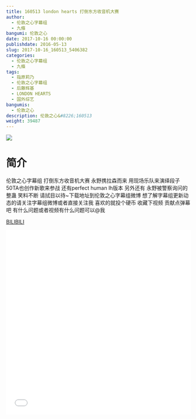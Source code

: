 ```yaml
---
title: 160513 london hearts 打倒东方收音机大赛
author: 
  - 伦敦之心字幕组
  - 九條
bangumi: 伦敦之心
date: 2017-10-16 00:00:00
publishdate: 2016-05-13
slug: 2017-10-16_160513_5406382
categories: 
  - 伦敦之心字幕组
  - 九條
tags: 
  - 指原莉乃
  - 伦敦之心字幕组
  - 后藤辉基
  - LONDON HEARTS
  - 国外综艺
bangumis: 
  - 伦敦之心
description: 伦敦之心&#8226;160513
weight: 39487
---
```


![](https://i.imgur.com/QR7pjtn.jpg)

# 简介  
伦敦之心字幕组 打倒东方收音机大赛 永野携拉森而来 用现场乐队来演绎段子 50TA也创作新歌来参战 还有perfect human lh版本 另外还有 永野被警察询问的整蛊 笑料不断 请拭目以待~下载地址到伦敦之心字幕组微博 想了解字幕组更新动态的请关注字幕组微博或者直接关注我 喜欢的就投个硬币 收藏下视频 贡献点弹幕吧
有什么问题或者视频有什么问题可以@我

  [BILIBILI](https://www.bilibili.com/video/av5406382/)


  <iframe src="//www.bilibili.com/html/html5player.html?cid=8787824&aid=5406382" width="100%" height="500" frameborder="0" allowfullscreen="allowfullscreen"></iframe>
